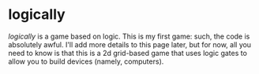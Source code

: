 # logically
_logically_ is a game based on logic. This is my first game: such, the code
is absolutely awful. I'll add more details to this page later, but for now, all
you need to know is that this is a 2d grid-based game that uses logic gates to
allow you to build devices (namely, computers).
